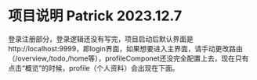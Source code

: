# 项目说明 Patrick 2023.12.7
登录注册部分，登录逻辑还没有写完，项目启动后默认界面是http://localhost:9999，即login界面，如果想要进入主界面，请手动更改路由（/overview,/todo,/home等），profileComponet还没完全配置上去，现在只有点击“概览”的时候，profile（个人资料）会出现在下面。